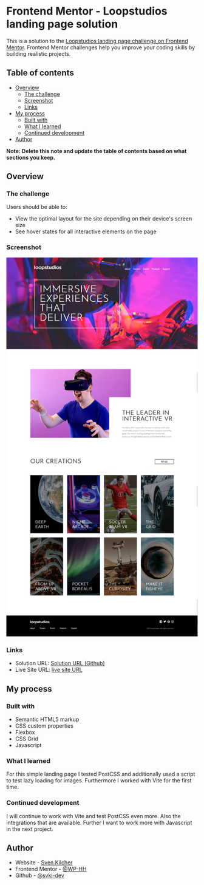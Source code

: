 # Frontend Mentor - Loopstudios landing page solution

This is a solution to the [Loopstudios landing page challenge on Frontend Mentor](https://www.frontendmentor.io/challenges/loopstudios-landing-page-N88J5Onjw). Frontend Mentor challenges help you improve your coding skills by building realistic projects.

## Table of contents

-   [Overview](#overview)
    -   [The challenge](#the-challenge)
    -   [Screenshot](#screenshot)
    -   [Links](#links)
-   [My process](#my-process)
    -   [Built with](#built-with)
    -   [What I learned](#what-i-learned)
    -   [Continued development](#continued-development)
-   [Author](#author)

**Note: Delete this note and update the table of contents based on what sections you keep.**

## Overview

### The challenge

Users should be able to:

-   View the optimal layout for the site depending on their device's screen size
-   See hover states for all interactive elements on the page

### Screenshot

![](./public/design/sven-kilcher-dev-loopstudios-landing-page.jpg)

### Links

-   Solution URL: [Solution URL (Github)](https://github.com/svki-dev/loopstudios-lp-main)
-   Live Site URL: [live site URL](https://sven-kilcher-dev-loopstudios-lp-main.netlify.app/)

## My process

### Built with

-   Semantic HTML5 markup
-   CSS custom properties
-   Flexbox
-   CSS Grid
-   Javascript

### What I learned

For this simple landing page I tested PostCSS and additionally used a script to test lazy loading for images. Furthermore I worked with Vite for the first time.

### Continued development

I will continue to work with Vite and test PostCSS even more. Also the integrations that are available. Further I want to work more with Javascript in the next project.

## Author

-   Website - [Sven Kilcher](https://info@sven-kilcher.dev)
-   Frontend Mentor - [@WP-HH](https://www.frontendmentor.io/profile/WP-HH)
-   Github - [@svki-dev](https://github.com/svki-dev)
